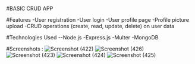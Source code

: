 #BASIC CRUD APP

#Features
-User registration
-User login
-User profile page
-Profile picture upload
-CRUD operations (create, read, update, delete) on user data

#Technologies Used
--Node.js
-Express.js
-Multer
-MongoDB

#Screenshots :
![Screenshot (422)](https://user-images.githubusercontent.com/95414266/226203085-f5db1649-d7f4-4128-a7a6-3c43de83c9f0.png)
![Screenshot (426)](https://user-images.githubusercontent.com/95414266/226203128-9ca9ee9a-814a-4950-87e2-d4863bab330d.png)
![Screenshot (423)](https://user-images.githubusercontent.com/95414266/226203090-f256178a-1fb2-4651-8e81-fd54b9f2e738.png)
![Screenshot (424)](https://user-images.githubusercontent.com/95414266/226203093-4d77151d-9a89-4a99-912b-9eaa68a8f136.png)
![Screenshot (425)](https://user-images.githubusercontent.com/95414266/226203094-18edfa26-d82d-4361-8bbd-784a79af0cc7.png)
